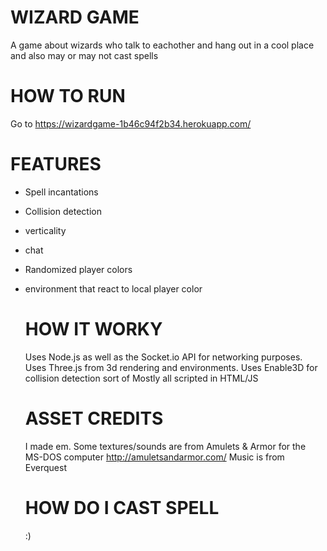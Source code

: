 # WIZARD GAME
A game about wizards who talk to eachother and hang out in a cool place and also may or may not cast spells

# HOW TO RUN
Go to https://wizardgame-1b46c94f2b34.herokuapp.com/

# FEATURES
- Spell incantations
- Collision detection
- verticality
- chat
- Randomized player colors
- environment that react to local player color

  # HOW IT WORKY
  Uses Node.js as well as the Socket.io API for networking purposes.
  Uses Three.js from 3d rendering and environments.
  Uses Enable3D for collision detection sort of
  Mostly all scripted in HTML/JS

  # ASSET CREDITS
  I made em.
  Some textures/sounds are from Amulets & Armor for the MS-DOS computer http://amuletsandarmor.com/
  Music is from Everquest

  # HOW DO I CAST SPELL
  :)
